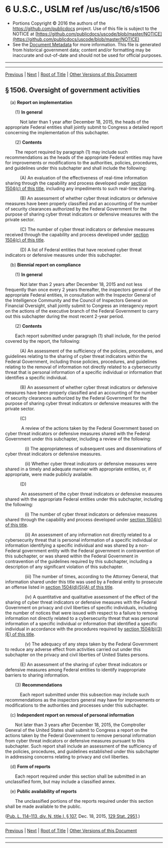 ---
---

# 6 U.S.C., USLM ref /us/usc/t6/s1506

* Portions Copyright © 2016 the authors of the https://github.com/publicdocs project.
  Use of this file is subject to the NOTICE at [https://github.com/publicdocs/uscode/blob/master/NOTICE](https://github.com/publicdocs/uscode/blob/master/NOTICE)
* See the [Document Metadata](././../../../../..//README.md) for more information.
  This file is generated from historical government data; content and/or formatting may be inaccurate and out-of-date and should not be used for official purposes.

----------
----------

[Previous](./../../../../..//us/usc/t6/ch6/schI/m__us_usc_t6_s1505.md) | [Next](./../../../../..//us/usc/t6/ch6/schI/m__us_usc_t6_s1507.md) | [Root of Title](./../../../../../) | [Other Versions of this Document](https://publicdocs.github.io/go/links?ns=uslm&ref=%2Fus%2Fusc%2Ft6%2Fs1506)

## § 1506. Oversight of government activities

    (a) __Report on implementation__ 

        (1) __In general__ 

            Not later than 1 year after December 18, 2015, the heads of the appropriate Federal entities shall jointly submit to Congress a detailed report concerning the implementation of this subchapter.

        (2) __Contents__ 

        The report required by paragraph (1) may include such recommendations as the heads of the appropriate Federal entities may have for improvements or modifications to the authorities, policies, procedures, and guidelines under this subchapter and shall include the following:

            (A) An evaluation of the effectiveness of real-time information sharing through the capability and process developed under [section 1504(c) of this title][/us/usc/t6/s1504/c], including any impediments to such real-time sharing.

            (B) An assessment of whether cyber threat indicators or defensive measures have been properly classified and an accounting of the number of security clearances authorized by the Federal Government for the purpose of sharing cyber threat indicators or defensive measures with the private sector.

            (C) The number of cyber threat indicators or defensive measures received through the capability and process developed under [section 1504(c) of this title][/us/usc/t6/s1504/c].

            (D) A list of Federal entities that have received cyber threat indicators or defensive measures under this subchapter.

    (b) __Biennial report on compliance__ 

        (1) __In general__ 

            Not later than 2 years after December 18, 2015 and not less frequently than once every 2 years thereafter, the inspectors general of the appropriate Federal entities, in consultation with the Inspector General of the Intelligence Community and the Council of Inspectors General on Financial Oversight, shall jointly submit to Congress an interagency report on the actions of the executive branch of the Federal Government to carry out this subchapter during the most recent 2-year period.

        (2) __Contents__ 

        Each report submitted under paragraph (1) shall include, for the period covered by the report, the following:

            (A) An assessment of the sufficiency of the policies, procedures, and guidelines relating to the sharing of cyber threat indicators within the Federal Government, including those policies, procedures, and guidelines relating to the removal of information not directly related to a cybersecurity threat that is personal information of a specific individual or information that identifies a specific individual.

            (B) An assessment of whether cyber threat indicators or defensive measures have been properly classified and an accounting of the number of security clearances authorized by the Federal Government for the purpose of sharing cyber threat indicators or defensive measures with the private sector.

            (C)

             A review of the actions taken by the Federal Government based on cyber threat indicators or defensive measures shared with the Federal Government under this subchapter, including a review of the following:

                (i) The appropriateness of subsequent uses and disseminations of cyber threat indicators or defensive measures.

                (ii) Whether cyber threat indicators or defensive measures were shared in a timely and adequate manner with appropriate entities, or, if appropriate, were made publicly available.

            (D)

             An assessment of the cyber threat indicators or defensive measures shared with the appropriate Federal entities under this subchapter, including the following:

                (i) The number of cyber threat indicators or defensive measures shared through the capability and process developed under [section 1504(c) of this title][/us/usc/t6/s1504/c].

                (ii) An assessment of any information not directly related to a cybersecurity threat that is personal information of a specific individual or information identifying a specific individual and was shared by a non-Federal government entity with the Federal government in contravention of this subchapter, or was shared within the Federal Government in contravention of the guidelines required by this subchapter, including a description of any significant violation of this subchapter.

                (iii) The number of times, according to the Attorney General, that information shared under this title was used by a Federal entity to prosecute an offense listed in [section 1504(d)(5)(A) of this title][/us/usc/t6/s1504/d/5/A].

                (iv) A quantitative and qualitative assessment of the effect of the sharing of cyber threat indicators or defensive measures with the Federal Government on privacy and civil liberties of specific individuals, including the number of notices that were issued with respect to a failure to remove information not directly related to a cybersecurity threat that was personal information of a specific individual or information that identified a specific individual in accordance with the procedures required by [section 1504(b)(3)(E) of this title][/us/usc/t6/s1504/b/3/E].

                (v) The adequacy of any steps taken by the Federal Government to reduce any adverse effect from activities carried out under this subchapter on the privacy and civil liberties of United States persons.

            (E) An assessment of the sharing of cyber threat indicators or defensive measures among Federal entities to identify inappropriate barriers to sharing information.

        (3) __Recommendations__ 

            Each report submitted under this subsection may include such recommendations as the inspectors general may have for improvements or modifications to the authorities and processes under this subchapter.

    (c) __Independent report on removal of personal information__ 

        Not later than 3 years after December 18, 2015, the Comptroller General of the United States shall submit to Congress a report on the actions taken by the Federal Government to remove personal information from cyber threat indicators or defensive measures pursuant to this subchapter. Such report shall include an assessment of the sufficiency of the policies, procedures, and guidelines established under this subchapter in addressing concerns relating to privacy and civil liberties.

    (d) __Form of reports__ 

        Each report required under this section shall be submitted in an unclassified form, but may include a classified annex.

    (e) __Public availability of reports__ 

        The unclassified portions of the reports required under this section shall be made available to the public.

([Pub. L. 114–113, div. N, title I, § 107][/us/pl/114/113/s107], Dec. 18, 2015, [129 Stat. 2951][/us/stat/129/2951].)

----------

[Previous](./../../../../..//us/usc/t6/ch6/schI/m__us_usc_t6_s1505.md) | [Next](./../../../../..//us/usc/t6/ch6/schI/m__us_usc_t6_s1507.md) | [Root of Title](./../../../../../) | [Other Versions of this Document](https://publicdocs.github.io/go/links?ns=uslm&ref=%2Fus%2Fusc%2Ft6%2Fs1506)

----------
----------

[/us/usc/t6/s1504/c]: https://publicdocs.github.io/go/links?ns=uslm&ref=%2Fus%2Fusc%2Ft6%2Fs1504%2Fc
[/us/usc/t6/s1504/c]: https://publicdocs.github.io/go/links?ns=uslm&ref=%2Fus%2Fusc%2Ft6%2Fs1504%2Fc
[/us/usc/t6/s1504/c]: https://publicdocs.github.io/go/links?ns=uslm&ref=%2Fus%2Fusc%2Ft6%2Fs1504%2Fc
[/us/usc/t6/s1504/d/5/A]: https://publicdocs.github.io/go/links?ns=uslm&ref=%2Fus%2Fusc%2Ft6%2Fs1504%2Fd%2F5%2FA
[/us/usc/t6/s1504/b/3/E]: https://publicdocs.github.io/go/links?ns=uslm&ref=%2Fus%2Fusc%2Ft6%2Fs1504%2Fb%2F3%2FE
[/us/pl/114/113/s107]: https://publicdocs.github.io/go/links?ns=uslm&ref=%2Fus%2Fpl%2F114%2F113%2Fs107
[/us/stat/129/2951]: https://publicdocs.github.io/go/links?ns=uslm&ref=%2Fus%2Fstat%2F129%2F2951


